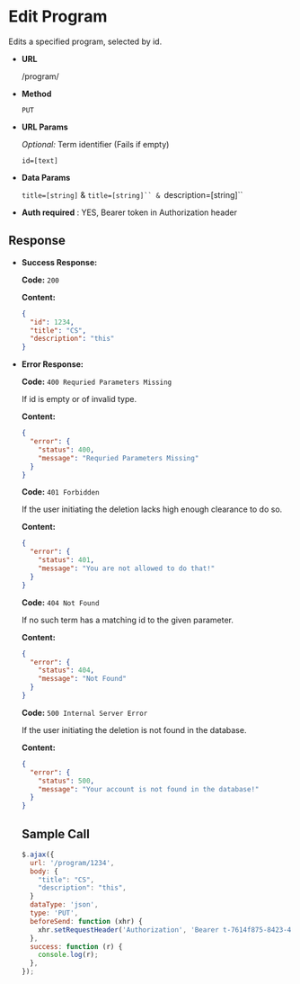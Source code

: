 # Edit Program

Edits a specified program, selected by id.

- **URL**

  /program/

- **Method**

  `PUT`

- **URL Params**

  _Optional:_ Term identifier (Fails if empty)

  `id=[text]`

- **Data Params**

  `title=[string]`
  &
  ` title=[string]`` &  `description=[string]``

- **Auth required** : YES, Bearer token in Authorization header

## Response

- **Success Response:**

  **Code:**
  `200`

  **Content:**

  ```json
  {
    "id": 1234,
    "title": "CS",
    "description": "this"
  }
  ```

- **Error Response:**

  **Code:**
  `400 Requried Parameters Missing`

  If id is empty or of invalid type.

  **Content:**

  ```json
  {
    "error": {
      "status": 400,
      "message": "Requried Parameters Missing"
    }
  }
  ```

  **Code:**
  `401 Forbidden`

  If the user initiating the deletion lacks high enough clearance to do so.

  **Content:**

  ```json
  {
    "error": {
      "status": 401,
      "message": "You are not allowed to do that!"
    }
  }
  ```

  **Code:**
  `404 Not Found`

  If no such term has a matching id to the given parameter.

  **Content:**

  ```json
  {
    "error": {
      "status": 404,
      "message": "Not Found"
    }
  }
  ```

  **Code:**
  `500 Internal Server Error`

  If the user initiating the deletion is not found in the database.

  **Content:**

  ```json
  {
    "error": {
      "status": 500,
      "message": "Your account is not found in the database!"
    }
  }
  ```

  ## Sample Call

  ```javascript
  $.ajax({
    url: '/program/1234',
    body: {
      "title": "CS",
      "description": "this",
    }
    dataType: 'json',
    type: 'PUT',
    beforeSend: function (xhr) {
      xhr.setRequestHeader('Authorization', 'Bearer t-7614f875-8423-4f20-a674-d7cf3096290e');
    },
    success: function (r) {
      console.log(r);
    },
  });
  ```
